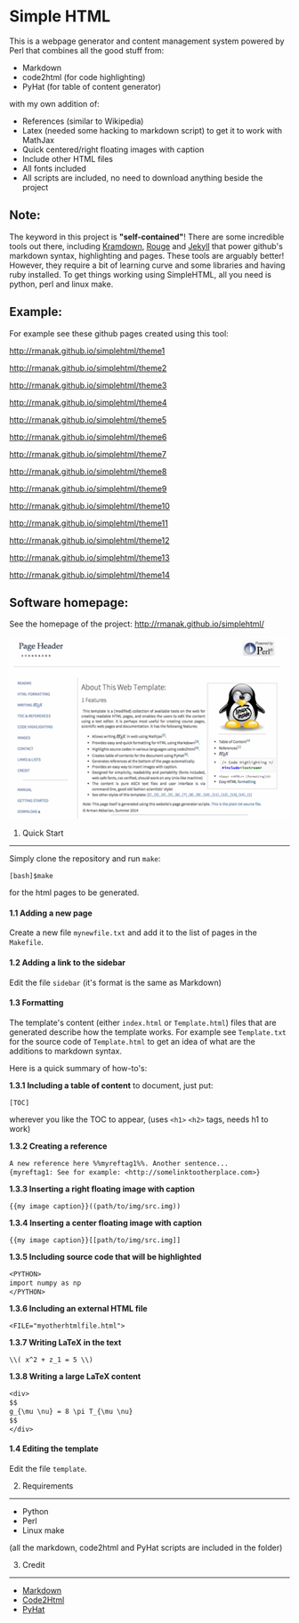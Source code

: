 Simple HTML
===========

This is a webpage generator and content management system 
powered by Perl that combines all the good stuff from:

* Markdown
* code2html (for code highlighting)
* PyHat (for table of content generator)

with my own addition of: 

* References (similar to Wikipedia) 
* Latex (needed some hacking to markdown script) to get it to work with MathJax
* Quick centered/right floating images with caption
* Include other HTML files
* All fonts included
* All scripts are included, no need to download anything beside the project

Note: 
-----
The keyword in this project is **"self-contained"**! There are some incredible tools out there,
including [Kramdown](http://kramdown.gettalong.org/), [Rouge](http://rouge.jneen.net/)
and [Jekyll](https://jekyllrb.com/) 
that power github's markdown syntax, highlighting and pages. These tools are arguably better! 
However, they require
a bit of learning curve and some libraries and having ruby 
installed. To get things working using SimpleHTML, all you need is python, perl and linux make.

Example:
-------
For example see these github pages created using this tool:

<http://rmanak.github.io/simplehtml/theme1>

<http://rmanak.github.io/simplehtml/theme2>

<http://rmanak.github.io/simplehtml/theme3>

<http://rmanak.github.io/simplehtml/theme4>

<http://rmanak.github.io/simplehtml/theme5>

<http://rmanak.github.io/simplehtml/theme6>

<http://rmanak.github.io/simplehtml/theme7>

<http://rmanak.github.io/simplehtml/theme8>

<http://rmanak.github.io/simplehtml/theme9>

<http://rmanak.github.io/simplehtml/theme10>

<http://rmanak.github.io/simplehtml/theme11>

<http://rmanak.github.io/simplehtml/theme12>

<http://rmanak.github.io/simplehtml/theme13>

<http://rmanak.github.io/simplehtml/theme14>


Software homepage:
------------------
See the homepage of the project: <http://rmanak.github.io/simplehtml/>

![alt tag](https://github.com/rmanak/simplehtml/blob/master/img/screenshot.png)


1. Quick Start
--------------

Simply clone the repository and run ``make``:

    [bash]$make

for the html pages to be generated.

#### 1.1 Adding a new page

Create a new file ``mynewfile.txt`` and add it to the list of pages in the ``Makefile``.

#### 1.2 Adding a link to the sidebar

Edit the file ``sidebar`` (it's format is the same as Markdown)

#### 1.3 Formatting

The template's content (either ``index.html`` or ``Template.html``) files that are
generated describe how the template works. For example see ``Template.txt`` for the source code 
of ``Template.html`` to get an idea of what are the additions to markdown syntax.

Here is a quick summary of how-to's: 

**1.3.1 Including a table of content** to document, just put: 

    [TOC]

wherever you like the TOC to appear, (uses ``<h1>`` ``<h2>`` tags, needs h1 to work)


**1.3.2 Creating a reference**

    A new reference here %%myreftag1%%. Another sentence...
    {myreftag1: See for example: <http://somelinktootherplace.com>}
    
**1.3.3 Inserting a right floating image with caption**

    {{my image caption}}((path/to/img/src.img))

**1.3.4 Inserting a center floating image with caption**

    {{my image caption}}[[path/to/img/src.img]]

**1.3.5 Including source code that will be highlighted**

    <PYTHON>
    import numpy as np
    </PYTHON>

**1.3.6 Including an external HTML file**

    <FILE="myotherhtmlfile.html">

**1.3.7 Writing LaTeX in the text**

    \\( x^2 + z_1 = 5 \\)

**1.3.8 Writing a large LaTeX content**

    <div>
    $$
    g_{\mu \nu} = 8 \pi T_{\mu \nu}
    $$
    </div>


#### 1.4 Editing the template

Edit the file ``template``.


2. Requirements
----------------

- Python
- Perl
- Linux make

(all the markdown, code2html and PyHat scripts are included in the folder)


3. Credit
---------

* [Markdown](http://daringfireball.net/projects/markdown/)
* [Code2Html](https://www.palfrader.org/code/code2html/)
* [PyHat](http://www.ferg.org/pyhat/)


